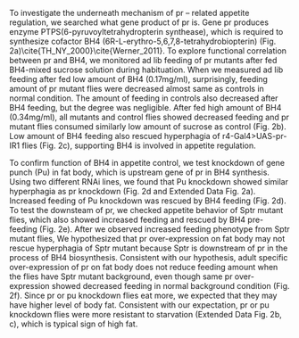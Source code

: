 

To investigate the underneath mechanism of pr – related appetite regulation, we searched what gene product of pr is. Gene pr produces enzyme PTPS(6-pyruvoyltetrahydropterin synthease), which is required to synthesize cofactor BH4 (6R-L-erythro-5,6,7,8-tetrahydrobiopterin) (Fig. 2a)\cite{TH_NY_2000}\cite{Werner_2011}. To explore functional correlation between pr and BH4, we monitored ad lib feeding of pr mutants after fed BH4-mixed sucrose solution during habituation. When we measured ad lib feeding after fed low amount of BH4 (0.17mg/ml), surprisingly, feeding amount of pr mutant flies were decreased almost same as controls in normal condition. The amount of feeding in controls also decreased after BH4 feeding, but the degree was negligible. After fed high amount of BH4 (0.34mg/ml), all mutants and control flies showed decreased feeding and pr mutant flies consumed similarly low amount of sucrose as control (Fig. 2b). Low amount of BH4 feeding also rescued hyperphagia of r4-Gal4>UAS-pr-IR1 flies (Fig. 2c), supporting BH4 is involved in appetite regulation.

To confirm function of BH4 in appetite control, we test knockdown of gene punch (Pu) in fat body, which is upstream gene of pr in BH4 synthesis. Using two different RNAi lines, we found that Pu knockdown showed similar hyperphagia as pr knockdown (Fig. 2d and Extended Data Fig. 2a). Increased feeding of Pu knockdown was rescued by BH4 feeding (Fig. 2d). To test the downsteam of pr, we checked appetite behavior of Sptr mutant flies, which also showed increased feeding and rescued by BH4 pre-feeding (Fig. 2e). After we observed increased feeding phenotype from Sptr mutant flies, We hypothesized that pr over-expression on fat body may not rescue hyperphagia of Sptr mutant because Sptr is downstream of pr in the process of BH4 biosynthesis. Consistent with our hypothesis, adult specific over-expression of pr on fat body does not reduce feeding amount when the flies have Sptr mutant background, even though same pr over-expression showed decreased feeding in normal background condition (Fig. 2f). Since pr or pu knockdown flies eat more, we expected that they may have higher level of body fat. Consistent with our expectation, pr or pu knockdown flies were more resistant to starvation (Extended Data Fig. 2b, c), which is typical sign of high fat. 
